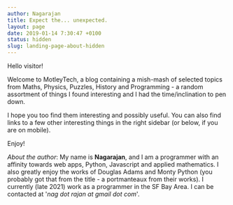 ```yaml
---
author: Nagarajan
title: Expect the... unexpected.
layout: page
date: 2019-01-14 7:30:47 +0100
status: hidden
slug: landing-page-about-hidden
---
```


Hello visitor!

Welcome to MotleyTech, a blog containing a mish-mash of selected topics from Maths, Physics, Puzzles, History and Programming - a random assortment of things I found interesting and I had the time/inclination to pen down.

I hope you too find them interesting and possibly useful. You can also find links to a few other interesting things in the right sidebar (or below, if you are on mobile).

Enjoy!

<i>About the author</i>: My name is <b>Nagarajan</b>, and I am a programmer with an affinity towards web apps, Python, Javascript and applied mathematics. I also greatly enjoy the works of Douglas Adams and Monty Python (you probably got that from the title - a portmanteaux from their works). I currently (late 2021) work as a programmer in the SF Bay Area. I can be contacted at '<i>nag dot rajan at gmail dot com</i>'.
